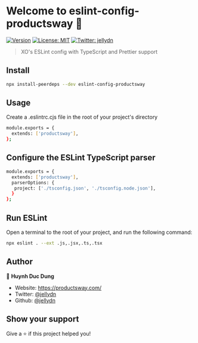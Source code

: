 # Welcome to eslint-config-productsway 👋

[![Version](https://img.shields.io/npm/v/eslint-config-productsway.svg)](https://www.npmjs.com/package/eslint-config-productsway)
[![License: MIT](https://img.shields.io/badge/License-MIT-yellow.svg)](#)
[![Twitter: jellydn](https://img.shields.io/twitter/follow/jellydn.svg?style=social)](https://twitter.com/jellydn)

> XO's ESLint config with TypeScript and Prettier support

## Install

```sh
npx install-peerdeps --dev eslint-config-productsway
```

## Usage

Create a .eslintrc.cjs file in the root of your project's directory

```sh
module.exports = {
  extends: ['productsway'],
};
```

## Configure the ESLint TypeScript parser

```sh
module.exports = {
  extends: ['productsway'],
  parserOptions: {
   project: ['./tsconfig.json', './tsconfig.node.json'],
  }
};
```

## Run ESLint

Open a terminal to the root of your project, and run the following command:

```sh
npx eslint . --ext .js,.jsx,.ts,.tsx
```

## Author

👤 **Huynh Duc Dung**

-   Website: https://productsway.com/
-   Twitter: [@jellydn](https://twitter.com/jellydn)
-   Github: [@jellydn](https://github.com/jellydn)

## Show your support

Give a ⭐️ if this project helped you!
